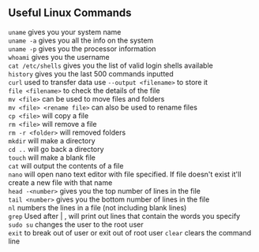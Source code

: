 ## Useful Linux Commands

`uname` gives you your system name <br> 
`uname -a` gives you all the info on the system <br> 
`uname -p` gives you the processor information <br>
`whoami` gives you the username <br>
`cat /etc/shells` gives you the list of valid login shells available <br>
`history` gives you the last 500 commands inputted <br> 
`curl` used to transfer data use `--output <filename>` to store it <br>
`file <filename>` to check the details of the file <br>
`mv <file>` can be used to move files and folders <br>
`mv <file> <rename file>` can also be used to rename files <br>
`cp <file>` will copy a file <br>
`rm <file>` will remove a file <br>
`rm -r <folder>` will removed folders <br>
`mkdir` will make a directory <br>
`cd ..` will go back a directory <br>
`touch` will make a blank file <br>
`cat` will output the contents of a file <br>
`nano` will open nano text editor with file specified. If file doesn't exist it'll create a new file with that name <br>
`head -<number>` gives you the top number of lines in the file <br>
`tail <number>` gives you the bottom number of lines in the file <br>
`nl` numbers the lines in a file (not including blank lines) <br>
`grep` Used after | , will print out lines that contain the words you specify <br>
`sudo su` changes the user to the root user <br>
`exit` to break out of user or exit out of root user
`clear` clears the command line

